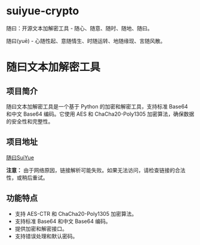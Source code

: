 # suiyue-crypto
随曰：开源文本加解密工具 - 随心、随意、随时、随地、随曰。

随曰(yuē) - 心随性起、意随情生、时随运转、地随缘现、言随风散。

# 随曰文本加解密工具

## 项目简介
随曰文本加解密工具是一个基于 Python 的加密和解密工具，支持标准 Base64 和中文 Base64 编码。它使用 AES 和 ChaCha20-Poly1305 加密算法，确保数据的安全性和完整性。

## 项目地址
[随曰SuiYue](https://github.com/zb848/suiyue-crypto)

**注意：** 由于网络原因，链接解析可能失败。如果无法访问，请检查链接的合法性，或稍后重试。

## 功能特点
- 支持 AES-CTR 和 ChaCha20-Poly1305 加密算法。
- 支持标准 Base64 和中文 Base64 编码。
- 提供加密和解密接口。
- 支持错误处理和默认密码。

